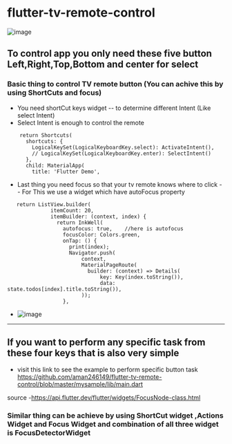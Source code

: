 # flutter-tv-remote-control

![image](https://user-images.githubusercontent.com/53884276/174712691-728d0e8c-c5f5-4f1e-b73c-2da96981a78c.png)

## To control app you only need these five button  Left,Right,Top,Bottom and center for select

### Basic thing to control TV remote button (You can achive this by using ShortCuts and focus)
- You need shortCut keys widget -- to determine different Intent (Like select Intent) 
-  Select Intent is enough to control the remote 
  
``` Widget build(BuildContext context) {
    return Shortcuts(
      shortcuts: {
        LogicalKeySet(LogicalKeyboardKey.select): ActivateIntent(),
        // LogicalKeySet(LogicalKeyboardKey.enter): SelectIntent()
      },
      child: MaterialApp(
        title: 'Flutter Demo',
``` 
- Last thing you need focus so that your tv remote knows where to click -- For This we use a widget which have autoFocus property
```
   return ListView.builder(
              itemCount: 20,
              itemBuilder: (context, index) {
                return InkWell(
                  autofocus: true,    //here is autofocus
                  focusColor: Colors.green,
                  onTap: () {
                    print(index);
                    Navigator.push(
                        context,
                        MaterialPageRoute(
                          builder: (context) => Details(
                              key: Key(index.toString()),
                              data: state.todos[index].title.toString()),
                        ));
                  },
 ```
 - ![image](https://user-images.githubusercontent.com/53884276/174714294-9531b572-b5bf-4e0d-975f-66b9c4dc3596.png)

 
 _______________________________________________________________________________________________________________________________________________________
 ##  If you want to perform any specific task from these four keys that is also very simple  
 - visit this link to see the example to perform specific button task
  https://github.com/aman246149/flutter-tv-remote-control/blob/master/mysample/lib/main.dart 
  
  source -https://api.flutter.dev/flutter/widgets/FocusNode-class.html
  
  ### Similar  thing can be achieve by using ShortCut widget ,Actions Widget and Focus Widget  and combination of all three widget is FocusDetectorWidget
